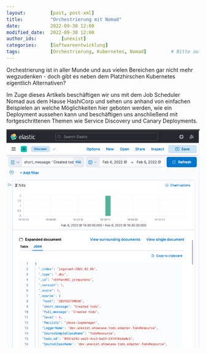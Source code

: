 ```yaml
---
layout:			[post, post-xml]											# Pflichtfeld. Nicht ändern!
title:			"Orchestrierung mit Nomad"                                  # Pflichtfeld. Bitte einen Titel für den Blog Post angeben.
date:			2022-09-30 12:00											# Pflichtfeld. Format "YYYY-MM-DD HH:MM". Muss für Veröffentlichung in der Vergangenheit liegen. (Für Preview egal)
modified_date: 	2022-09-30 12:00											# Optional. Muss angegeben werden, wenn eine bestehende Datei geändert wird.
author_ids:			[unexist]								                # Pflichtfeld. Es muss in der "authors.yml" einen Eintrag mit diesem Namen geben.
categories: 	[Softwareentwicklung]										# Pflichtfeld. Maximal eine der angegebenen Kategorien verwenden.
tags:			[Orchestrierung, Kubernetes, Nomad]	        # Bitte auf Großschreibung achten.
---
```


Orchestrierung ist in aller Munde und aus vielen Bereichen gar nicht mehr wegzudenken - doch gibt es
neben dem Platzhirschen Kubernetes eigentlich Alternativen?

Im Zuge dieses Artikels beschäftigen wir uns mit dem Job Scheduler Nomad aus dem Hause HashiCorp
und sehen uns anhand von einfachen Beispielen an welche Möglichkeiten hier geboten werden, wie ein
Deployment aussehen kann und beschäftigen uns anschließend mit fortgeschrittenen Themen wie Service
Discovery und Canary Deployments.


![image](/assets/images/posts/logging-vs-tracing/kibana_log.png)